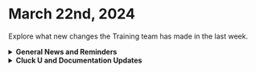 # March 22nd, 2024

Explore what new changes the Training team has made in the last week.

<details>

<summary><strong>General News and Reminders</strong></summary>

* **Game Tip for the Week:** If you have an Xbox and you're willing to dive in, Final Fantasy XIV is out! Otherwise, Rise of the Ronin and Dragon's Dogma II will make great additions to your obviously insurmountable backlog from 2024 already... This year needs to slow down.
* **SHOUT OUT** to Ian, Denis, Kyle, Joel, Ethan, and Beth for successfully taking our [foundations-certification.md](../../cluck-university/rewst-foundations/foundations-certification.md "mention") Exam, and collecting your prestigious **Certified Rewster** badge in Discord.&#x20;
* We will be canceling the Open Mic next week due to Good Friday
* Join us in our [Cluck-U Discord channel](https://discord.com/channels/936789089703845988/1121465945295167588) if you have any questions, comments, or concerns!

</details>

<details>

<summary><strong>Cluck U and Documentation Updates</strong></summary>

**What's New at Cluck University?**

* We'd love to get your feedback on our Training and Documentation! [Please fill out this form to let us know how we can improve](https://app.sli.do/event/m8C3AjPUnuDgpkVDmPsQL3)!
* As a reminder, you can make training and documentation requests at [https://rewst.canny.io/](https://rewst.canny.io/)
* Clea has joined the battle to educate! She will be delivering the Rewst 101 _and_ Rewst 102 Training next week!

![](<../../.gitbook/assets/Clea (1).png>)

**New & Updated Pages:**

* [march-15th-2024-what-to-automate-first-when-getting-started-with-rewst.md](../roc-open-mics/march-15th-2024-what-to-automate-first-when-getting-started-with-rewst.md "mention") page added
* [jinja-essentials.md](../../documentation/jinja/jinja-essentials.md "mention") page updated with Crate callout
* [microsoft-graph-vs-exchange-online.md](../../documentation/integrations/general/microsoft-graph-vs-exchange-online.md "mention") added link to Microsoft documentation
* [rewst-terminology.md](../../cluck-university/getting-started/rewst-terminology.md "mention") page updated with Scripts and Template sections
* [..](../../ "mention") page design update

</details>

